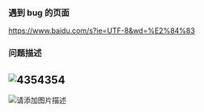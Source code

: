 
### 遇到 bug 的页面
            
https://www.baidu.com/s?ie=UTF-8&wd=%E2%84%83
### 问题描述
![4354354](https://github.com/user-attachments/assets/6c851ede-965a-44f0-bb32-cad610d7a860)
---------
![请添加图片描述](https://i-blog.csdnimg.cn/direct/3f896b7b241846cc944560a29bbcc86a.webp)
